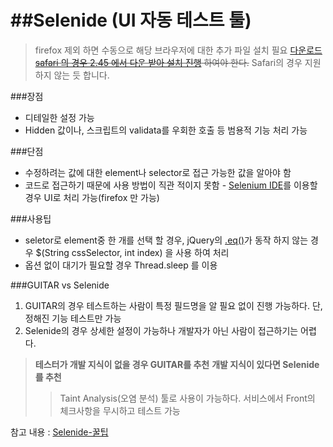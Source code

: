 # ##Selenide (UI 자동 테스트 툴)

>firefox 제외 하면 수동으로 해당 브라우저에 대한 추가 파일 설치 필요
>[다운로드](http://selenium-release.storage.googleapis.com/index.html)
>~~[safari 의 경우 2.45 에서 다운 받아 설치 진행](https://code.google.com/p/selenium/wiki/SafariDriver) 하여야 한다.~~ Safari의 경우 지원 하지 않는 듯 합니다.

###장점
- 디테일한 설정 가능
- Hidden 값이나, 스크립트의 validata를 우회한 호출 등 범용적 기능 처리 가능

###단점
- 수정하려는 값에 대한 element나 selector로 접근 가능한 값을 알아야 함
- 코드로 접근하기 때문에 사용 방법이 직관 적이지 못함 - [Selenium IDE](http://hanmomhanda.github.io/2015/09/23/Selenium-꿀팁/)를 이용할경우 UI로 처리 가능(firefox 만 가능)

###사용팁
- seletor로 element중 한 개를 선택 할 경우, jQuery의 [.eq()](https://api.jquery.com/eq/)가 동작 하지 않는 경우 $(String cssSelector, int index) 을 사용 하여 처리
- 옵션 없이 대기가 필요할 경우 Thread.sleep 를 이용

###GUITAR vs Selenide
1. GUITAR의 경우 테스트하는 사람이 특정 필드명을 알 필요 없이 진행 가능하다. 단, 정해진 기능 테스트만 가능
2. Selenide의 경우 상세한 설정이 가능하나 개발자가 아닌 사람이 접근하기는 어렵다.

>**테스터가 개발 지식이 없을 경우 GUITAR를 추천** 
>**개발 지식이 있다면 Selenide를 추천**
>>Taint Analysis(오염 분석) 툴로 사용이 가능하다.
>>서비스에서 Front의 체크사항을 무시하고 테스트 가능


참고 내용 : [Selenide-꿀팁](http://hanmomhanda.github.io/2016/01/27/Selenide-꿀팁/)
